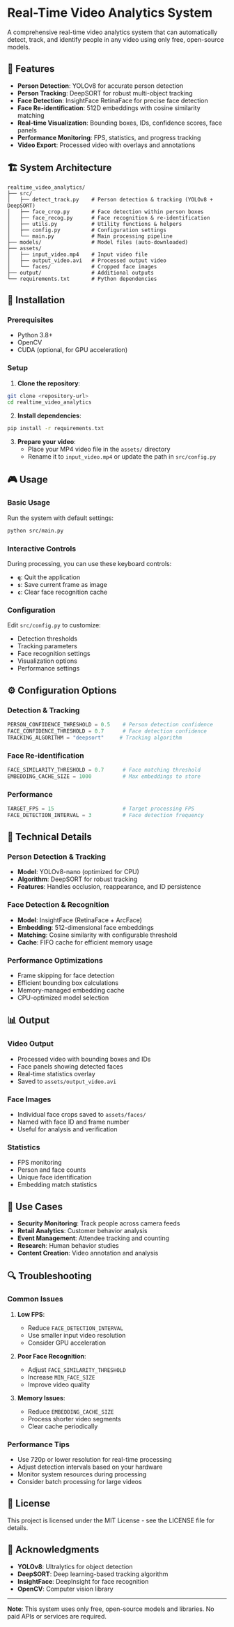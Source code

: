 # Real-Time Video Analytics System

A comprehensive real-time video analytics system that can automatically detect, track, and identify people in any video using only free, open-source models.

## 🎯 Features

- **Person Detection**: YOLOv8 for accurate person detection
- **Person Tracking**: DeepSORT for robust multi-object tracking
- **Face Detection**: InsightFace RetinaFace for precise face detection
- **Face Re-identification**: 512D embeddings with cosine similarity matching
- **Real-time Visualization**: Bounding boxes, IDs, confidence scores, face panels
- **Performance Monitoring**: FPS, statistics, and progress tracking
- **Video Export**: Processed video with overlays and annotations

## 🏗️ System Architecture

```
realtime_video_analytics/
├── src/
│   ├── detect_track.py    # Person detection & tracking (YOLOv8 + DeepSORT)
│   ├── face_crop.py       # Face detection within person boxes
│   ├── face_recog.py      # Face recognition & re-identification
│   ├── utils.py           # Utility functions & helpers
│   ├── config.py          # Configuration settings
│   └── main.py            # Main processing pipeline
├── models/                # Model files (auto-downloaded)
├── assets/
│   ├── input_video.mp4    # Input video file
│   ├── output_video.avi   # Processed output video
│   └── faces/             # Cropped face images
├── output/                # Additional outputs
└── requirements.txt       # Python dependencies
```

## 🚀 Installation

### Prerequisites
- Python 3.8+
- OpenCV
- CUDA (optional, for GPU acceleration)

### Setup

1. **Clone the repository**:
```bash
git clone <repository-url>
cd realtime_video_analytics
```

2. **Install dependencies**:
```bash
pip install -r requirements.txt
```

3. **Prepare your video**:
   - Place your MP4 video file in the `assets/` directory
   - Rename it to `input_video.mp4` or update the path in `src/config.py`

## 🎮 Usage

### Basic Usage

Run the system with default settings:
```bash
python src/main.py
```

### Interactive Controls

During processing, you can use these keyboard controls:
- **`q`**: Quit the application
- **`s`**: Save current frame as image
- **`c`**: Clear face recognition cache

### Configuration

Edit `src/config.py` to customize:
- Detection thresholds
- Tracking parameters
- Face recognition settings
- Visualization options
- Performance settings

## ⚙️ Configuration Options

### Detection & Tracking
```python
PERSON_CONFIDENCE_THRESHOLD = 0.5    # Person detection confidence
FACE_CONFIDENCE_THRESHOLD = 0.7      # Face detection confidence
TRACKING_ALGORITHM = "deepsort"     # Tracking algorithm
```

### Face Re-identification
```python
FACE_SIMILARITY_THRESHOLD = 0.7      # Face matching threshold
EMBEDDING_CACHE_SIZE = 1000          # Max embeddings to store
```

### Performance
```python
TARGET_FPS = 15                      # Target processing FPS
FACE_DETECTION_INTERVAL = 3          # Face detection frequency
```

## 🔧 Technical Details

### Person Detection & Tracking
- **Model**: YOLOv8-nano (optimized for CPU)
- **Algorithm**: DeepSORT for robust tracking
- **Features**: Handles occlusion, reappearance, and ID persistence

### Face Detection & Recognition
- **Model**: InsightFace (RetinaFace + ArcFace)
- **Embedding**: 512-dimensional face embeddings
- **Matching**: Cosine similarity with configurable threshold
- **Cache**: FIFO cache for efficient memory usage

### Performance Optimizations
- Frame skipping for face detection
- Efficient bounding box calculations
- Memory-managed embedding cache
- CPU-optimized model selection

## 📊 Output

### Video Output
- Processed video with bounding boxes and IDs
- Face panels showing detected faces
- Real-time statistics overlay
- Saved to `assets/output_video.avi`

### Face Images
- Individual face crops saved to `assets/faces/`
- Named with face ID and frame number
- Useful for analysis and verification

### Statistics
- FPS monitoring
- Person and face counts
- Unique face identification
- Embedding match statistics

## 🎯 Use Cases

- **Security Monitoring**: Track people across camera feeds
- **Retail Analytics**: Customer behavior analysis
- **Event Management**: Attendee tracking and counting
- **Research**: Human behavior studies
- **Content Creation**: Video annotation and analysis

## 🔍 Troubleshooting

### Common Issues

1. **Low FPS**: 
   - Reduce `FACE_DETECTION_INTERVAL`
   - Use smaller input video resolution
   - Consider GPU acceleration

2. **Poor Face Recognition**:
   - Adjust `FACE_SIMILARITY_THRESHOLD`
   - Increase `MIN_FACE_SIZE`
   - Improve video quality

3. **Memory Issues**:
   - Reduce `EMBEDDING_CACHE_SIZE`
   - Process shorter video segments
   - Clear cache periodically

### Performance Tips

- Use 720p or lower resolution for real-time processing
- Adjust detection intervals based on your hardware
- Monitor system resources during processing
- Consider batch processing for large videos



## 📄 License

This project is licensed under the MIT License - see the LICENSE file for details.

## 🙏 Acknowledgments

- **YOLOv8**: Ultralytics for object detection
- **DeepSORT**: Deep learning-based tracking algorithm
- **InsightFace**: DeepInsight for face recognition
- **OpenCV**: Computer vision library

---

**Note**: This system uses only free, open-source models and libraries. No paid APIs or services are required. 
